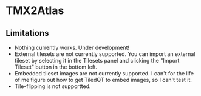 # TMX2Atlas

## Limitations
* Nothing currently works. Under development!
* External tilesets are not currently supported. You can import an external tileset by selecting it in the Tilesets panel and clicking the "Import Tileset" button in the bottom left.
* Embedded tileset images are not currently supported. I can't for the life of me figure out how to get TiledQT to embed images, so I can't test it.
* Tile-flipping is not supportted.